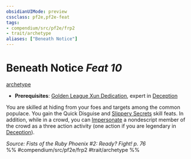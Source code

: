 ```yaml
---
obsidianUIMode: preview
cssclass: pf2e,pf2e-feat
tags:
- compendium/src/pf2e/frp2
- trait/archetype
aliases: ["Beneath Notice"]
---
```

# Beneath Notice  *Feat 10*  
[archetype](rules/traits/archetype.md)  

- **Prerequisites**: [Golden League Xun Dedication](compendium/feats/golden-league-xun-dedication-frp2.md), expert in [Deception](compendium/skills.md#Deception)

You are skilled at hiding from your foes and targets among the common populace. You gain the Quick Disguise and [Slippery Secrets](compendium/feats/slippery-secrets.md) skill feats. In addition, while in a crowd, you can [Impersonate](rules/actions/impersonate.md) a nondescript member of the crowd as a three action activity (one action if you are legendary in [Deception](compendium/skills.md#Deception)).

*Source: Fists of the Ruby Phoenix #2: Ready? Fight! p. 76*  
%% #compendium/src/pf2e/frp2 #trait/archetype %%